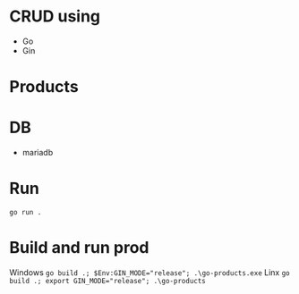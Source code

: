 # CRUD using
- Go
- Gin

# Products

# DB
- mariadb

# Run 
`go run .`

# Build and run prod
Windows
`go build .; $Env:GIN_MODE="release"; .\go-products.exe`
Linx
`go build .; export GIN_MODE="release"; .\go-products`
